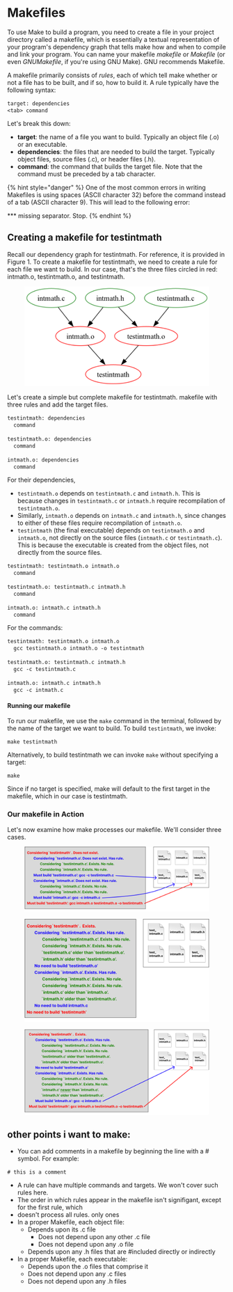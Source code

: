 # Makefiles

To use Make to build a program, you need to create a file in your project directory called a makefile, which is essentially a textual representation of your program's dependency graph that tells make how and when to compile and link your program. You can name your makefile _makefile_ or _Makefile_ (or even _GNUMakefile_, if you're using GNU Make). GNU recommends Makefile.&#x20;

A makefile primarily consists of _rules_, each of which tell make whether or not a file has to be built, and if so, how to build it. A rule typically have the following syntax:&#x20;

```
target: dependencies
<tab> command
```

Let's break this down:

* **target**: the name of a file you want to build. Typically an object file (.o) or an executable.&#x20;
* **dependencies**: the files that are needed to build the target. Typically object files, source files (.c), or header files (.h).&#x20;
* **command**: the command that builds the target file. Note that the command must be preceded by a tab character.&#x20;

{% hint style="danger" %}
One of the most common errors in writing Makefiles is using spaces (ASCII character 32) before the command instead of a tab (ASCII character 9). This will lead to the following error:

&#x20;  \*\*\* missing separator.  Stop.
{% endhint %}

## Creating a makefile for testintmath

Recall our dependency graph for testintmath. For reference, it is provided in Figure 1. To create a makefile for testintmath, we need to create a rule for each file we want to build. In our case, that's the three files circled in red: intmath.o, testintmath.o, and testintmath.&#x20;

<figure><img src="../../.gitbook/assets/dependency_graph (1).png" alt=""><figcaption></figcaption></figure>

Let's create a simple but complete makefile for testintmath. makefile with three rules and add the target files. &#x20;

```
testintmath: dependencies
  command
  
testintmath.o: dependencies
  command
  
intmath.o: dependencies
  command
```

For their dependencies,&#x20;

* `testintmath.o` depends on `testintmath.c` and  `intmath.h`. This is because changes in `testintmath.c` or `intmath.h` require recompilation of `testintmath.o`.
* Similarly, `intmath.o` depends on `intmath.c` and  `intmath.h`, since changes to either of these files require recompilation of `intmath.o`.
* `testintmath` (the final executable) depends on `testintmath.o` and `intmath.o`, not directly on the source files (`intmath.c` or `testintmath.c`). This is because the executable is created from the object files, not directly from the source files.

```
testintmath: testintmath.o intmath.o
  command
  
testintmath.o: testintmath.c intmath.h
  command
  
intmath.o: intmath.c intmath.h
  command
```

For the commands:

```
testintmath: testintmath.o intmath.o
  gcc testintmath.o intmath.o -o testintmath
  
testintmath.o: testintmath.c intmath.h
  gcc -c testintmath.c
  
intmath.o: intmath.c intmath.h
  gcc -c intmath.c
```

#### Running our makefile

To run our makefile, we use the `make` command in the terminal, followed by the name of the target we want to build. To build `testintmath`, we invoke:

```
make testintmath
```

Alternatively, to build testintmath we can invoke `make` without specifying a target:

```
make
```

Since if no target is specified, make will default to the first target in the makefile, which in our case is testintmath.&#x20;

### Our makefile in Action

Let's now examine how make processes our makefile. We'll consider three cases.

<figure><img src="../../.gitbook/assets/Group 19 (1).png" alt=""><figcaption></figcaption></figure>

<figure><img src="../../.gitbook/assets/Group 20.png" alt=""><figcaption></figcaption></figure>

<figure><img src="../../.gitbook/assets/Group 22.png" alt=""><figcaption></figcaption></figure>

## other points i want to make:

* You can add comments in a makefile by beginning the line with a # symbol. For example:

```
# this is a comment
```

* A rule can have multiple commands and targets. We won't cover such rules here.&#x20;
* The order in which rules appear in the makefile isn't signifigant, except for the first rule, which&#x20;
* doesn't process all rules. only ones&#x20;
* In a proper Makefile, each object file:
  * Depends upon its .c file
    * Does not depend upon any other .c file&#x20;
    * Does not depend upon any .o file
  * Depends upon any .h files that are #included directly or indirectly
* In a proper Makefile, each executable:
  * Depends upon the .o files that comprise it&#x20;
  * Does not depend upon any .c files&#x20;
  * Does not depend upon any .h files
